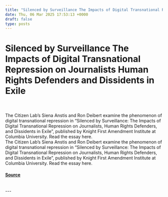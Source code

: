 ```yaml
---
title: "Silenced by Surveillance The Impacts of Digital Transnational Repression on Journalists Human Rights Defenders and Dissidents in Exile"
date: Thu, 06 Mar 2025 17:53:13 +0000
draft: false
type: posts
---
```

# Silenced by Surveillance The Impacts of Digital Transnational Repression on Journalists Human Rights Defenders and Dissidents in Exile

<br/>

<br/>
The Citizen Lab&#8217;s Siena Anstis and Ron Deibert examine the phenomenon of digital transnational repression in &#8220;Silenced by Surveillance: The Impacts of Digital Transnational Repression on Journalists, Human Rights Defenders, and Dissidents in Exile&#8221;, published by Knight First Amendment Institute at Columbia University. Read the essay here.
<br/>
The Citizen Lab’s Siena Anstis and Ron Deibert examine the phenomenon of digital transnational repression in “Silenced by Surveillance: The Impacts of Digital Transnational Repression on Journalists, Human Rights Defenders, and Dissidents in Exile”, published by Knight First Amendment Institute at Columbia University. Read the essay here.

#### [Source](https://citizenlab.ca/2025/03/silenced-by-surveillance-the-impacts-of-digital-transnational-repression-on-journalists-human-rights-defenders-and-dissidents-in-exile/)

<br/>
---
